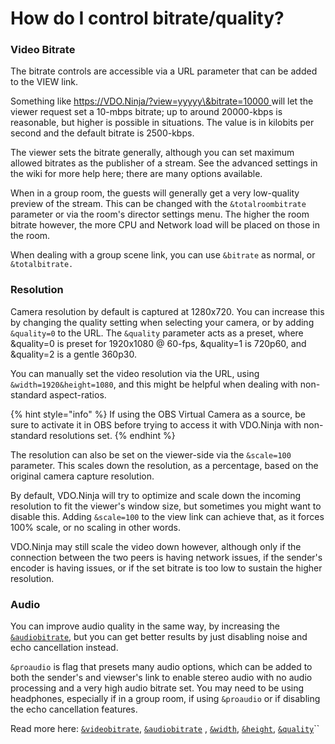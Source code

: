 # How do I control bitrate/quality?

### Video Bitrate

The bitrate controls are accessible via a URL parameter that can be added to the VIEW link.

Something like [https://VDO.Ninja/?view=yyyyy\&bitrate=10000 ](https://vdo.ninja/?view=yyyyy\&bitrate=10000)will let the viewer request set a 10-mbps bitrate; up to around 20000-kbps is reasonable, but higher is possible in situations. The value is in kilobits per second and the default bitrate is 2500-kbps.

The viewer sets the bitrate generally, although you can set maximum allowed bitrates as the publisher of a stream. See the advanced settings in the wiki for more help here; there are many options available.

When in a group room, the guests will generally get a very low-quality preview of the stream. This can be changed with the `&totalroombitrate` parameter or via the room's director settings menu. The higher the room bitrate however, the more CPU and Network load will be placed on those in the room.

When dealing with a group scene link, you can use `&bitrate` as normal, or `&totalbitrate.`

### Resolution

Camera resolution by default is captured at 1280x720.  You can increase this by changing the quality setting when selecting your camera, or by adding `&quality=0` to the URL. The `&quality` parameter acts as a preset, where \&quality=0 is preset for 1920x1080 @ 60-fps, \&quality=1 is 720p60, and \&quality=2 is a gentle 360p30.

You can manually set the video resolution via the URL, using `&width=1920&height=1080`, and this might be helpful when dealing with non-standard aspect-ratios.

{% hint style="info" %}
If using the OBS Virtual Camera as a source, be sure to activate it in OBS before trying to access it with VDO.Ninja with non-standard resolutions set.
{% endhint %}

The resolution can also be set on the viewer-side via the `&scale=100` parameter. This scales down the resolution, as a percentage, based on the original camera capture resolution.&#x20;

By default, VDO.Ninja will try to optimize and scale down the incoming resolution to fit the viewer's window size, but sometimes you might want to disable this. Adding `&scale=100` to the view link can achieve that, as it forces 100% scale, or no scaling in other words.

VDO.Ninja may still scale the video down however, although only if the connection between the two peers is having network issues, if the sender's encoder is having issues, or if the set bitrate is too low to sustain the higher resolution.

### Audio

You can improve audio quality in the same way, by increasing the [`&audiobitrate`](../advanced-settings/view-parameters/audiobitrate.md), but you can get better results by just disabling noise and echo cancellation instead.

`&proaudio` is flag that presets many audio options, which can be added to both the sender's and viewser's link to enable stereo audio with no audio processing and a very high audio bitrate set. You may need to be using headphones, especially if in a group room, if using `&proaudio` or if disabling the echo cancellation features.



Read more here: [`&videobitrate`](../advanced-settings/view-parameters/bitrate.md), [`&audiobitrate`](../advanced-settings/view-parameters/audiobitrate.md) , [`&width`](../source-settings/and-width.md), [`&height`](../source-settings/and-height.md), [`&quality`](../source-settings/quality.md)``

